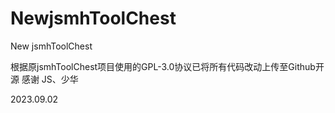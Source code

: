 # NewjsmhToolChest
New jsmhToolChest

根据原jsmhToolChest项目使用的GPL-3.0协议已将所有代码改动上传至Github开源
感谢 JS、少华

2023.09.02
